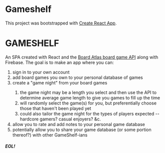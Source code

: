 # Gameshelf

This project was bootstrapped with [Create React App](https://github.com/facebook/create-react-app).

<h1>GAMESHELF</h1>
An SPA created with React and the <a href="https://www.boardgameatlas.com/api/docs">Board Atlas board game API</a> along with Firebase. The goal is to make an app where you can:
  <ol>
    <li>sign in to your own account</li>
    <li>add board games you own to your personal database of games</li>
    <li>create a "game night" from your board games</li>
      <ol>
        <li>the game night may be a length you select and then use the API to determine average game length to give you games to fill up the time</li>
        <li>will randomly select the game(s) for you, but preferentially choose those that haven't been played yet</li>
        <li>could also tailor the game night for the types of players expected -- hardcore gamers? casual enjoyers? &c.</li>
      </ol>
    <li>allow you to rate and add notes to your personal game database</li>
    <li>potentially allow you to share your game database (or some portion thereof?) with other GameShelf-ians</li>
  </ol>

<h5>EOL!</h5>
